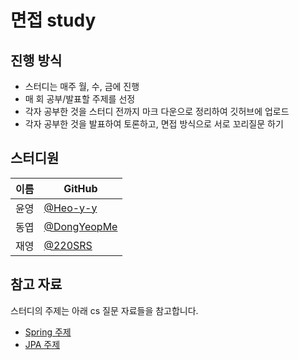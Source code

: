 # 면접 study
## 진행 방식  
- 스터디는 매주 월, 수, 금에 진행
- 매 회 공부/발표할 주제를 선정
- 각자 공부한 것을 스터디 전까지 마크 다운으로 정리하여 깃허브에 업로드
- 각자 공부한 것을 발표하여 토론하고, 면접 방식으로 서로 꼬리질문 하기

## 스터디원
| 이름   | GitHub                                         |
| ---- | ---------------------------------------------- |
| 윤영 | [@Heo-y-y](https://github.com/Heo-y-y)|
| 동엽 | [@DongYeopMe](https://github.com/DongYeopMe) |
| 재영 | [@220SRS](https://github.com/220SRS) |

## 참고 자료
스터디의 주제는 아래 cs 질문 자료들을 참고합니다.
- [Spring 주제](https://almond-domain-5d0.notion.site/Spring-743c68693e3e4154b02732c1ec43fd2a?pvs=4)
- [JPA 주제](https://almond-domain-5d0.notion.site/JPA-a57afeb4add24e30a3f0d4782144798e?pvs=4)
